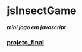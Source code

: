 # jsInsectGame
##### mini jogo em javascript
### [projeto_final](https://hugoresende27.github.io/jsInsectGame/)
